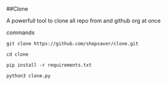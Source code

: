 ##Clone 

A powerfull tool to clone all repo from and github org at once 

commands

```
git clone https://github.com/shopsaver/clone.git

cd clone

pip install -r requirements.txt

python3 clone.py
```
